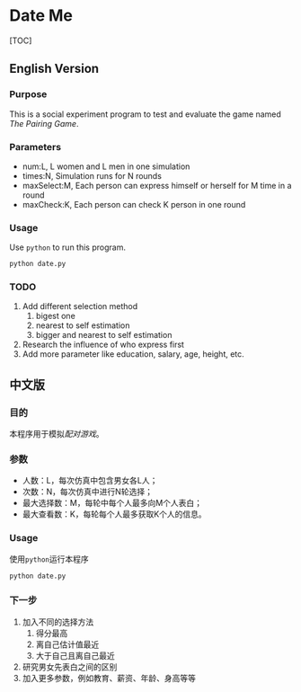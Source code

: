 # Date Me

[TOC]

## English Version

### Purpose

This is a social experiment program to test and evaluate the game named *The Pairing Game*.

### Parameters

- num:L, L women and L men in one simulation
- times:N, Simulation runs for N rounds
- maxSelect:M, Each person can express himself or herself for M time in a round
- maxCheck:K, Each person can check K person in one round

### Usage

Use `python` to run this program.

``` bash
python date.py
```

### TODO

1. Add different selection method
   1. bigest one
   2. nearest to self estimation
   3. bigger and nearest to self estimation
2. Research the influence of who express first
3. Add more parameter like education, salary, age, height, etc.

## 中文版

### 目的

本程序用于模拟*配对游戏*。

### 参数

- 人数：L，每次仿真中包含男女各L人；
- 次数：N，每次仿真中进行N轮选择；
- 最大选择数：M，每轮中每个人最多向M个人表白；
- 最大查看数：K，每轮每个人最多获取K个人的信息。

### Usage

使用`python`运行本程序

``` bash
python date.py
```

### 下一步

1. 加入不同的选择方法
   1. 得分最高
   2. 离自己估计值最近
   3. 大于自己且离自己最近
2. 研究男女先表白之间的区别
3. 加入更多参数，例如教育、薪资、年龄、身高等等
